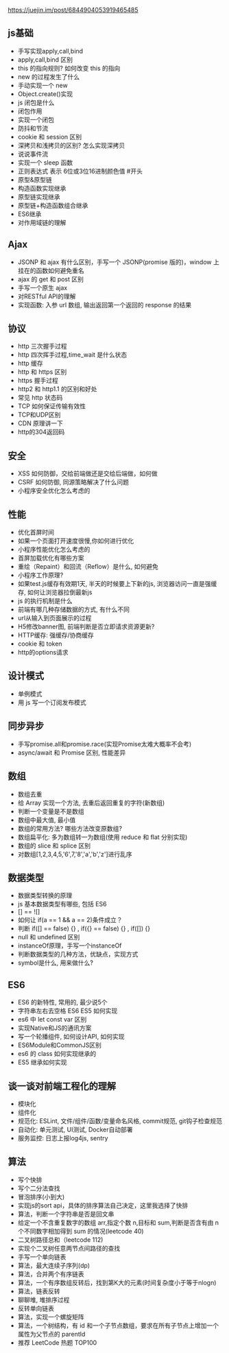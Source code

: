 https://juejin.im/post/6844904053919465485

## js基础

- 手写实现apply,call,bind
- apply,call,bind 区别
- this 的指向规则? 如何改变 this 的指向
- new 的过程发生了什么
- 手动实现一个 new
- Object.create()实现
- js 闭包是什么
- 闭包作用
- 实现一个闭包
- 防抖和节流
- cookie 和 session 区别
- 深拷贝和浅拷贝的区别? 怎么实现深拷贝
- 说说事件流
- 实现一个 sleep 函数
- 正则表达式 表示 6位或3位16进制颜色值 #开头
- 原型&原型链
- 构造函数实现继承
- 原型链实现继承
- 原型链+构造函数组合继承
- ES6继承
- 对作用域链的理解

## Ajax

- JSONP 和 ajax 有什么区别，手写一个 JSONP(promise 版的)，window 上挂在的函数如何避免重名
- ajax 的 get 和 post 区别
- 手写一个原生 ajax
- 对RESTful API的理解
- 实现函数: 入参 url 数组, 输出返回第一个返回的 response 的结果

## 协议

- http 三次握手过程
- http 四次挥手过程,time_wait 是什么状态
- http 缓存
- http 和 https 区别
- https 握手过程
- http2 和 http1.1 的区别和好处
- 常见 http 状态码
- TCP 如何保证传输有效性
- TCP和UDP区别
- CDN 原理讲一下
- http的304返回码

## 安全

- XSS 如何防御，交给前端做还是交给后端做，如何做
- CSRF 如何防御, 同源策略解决了什么问题
- 小程序安全优化怎么考虑的

## 性能

- 优化首屏时间
- 如果一个页面打开速度很慢,你如何进行优化
- 小程序性能优化怎么考虑的
- 首屏加载优化有哪些方案
- 重绘（Repaint）和回流（Reflow）是什么, 如何避免
- 小程序工作原理?
- 如果test.js缓存有效期1天, 半天的时候要上下新的js, 浏览器访问一直是强缓存, 如何让浏览器拉倒最新js
- js 的执行机制是什么
- 前端有哪几种存储数据的方式, 有什么不同
- url从输入到页面展示的过程
- H5修改banner图, 前端判断是否立即请求资源更新?
- HTTP缓存: 强缓存/协商缓存
- cookie 和 token
- http的options请求

## 设计模式

- 单例模式
- 用 js 写一个订阅发布模式

## 同步异步

- 手写promise.all和promise.race(实现Promise太难大概率不会考)
- async/await 和 Promise 区别, 性能差异

## 数组

- 数组去重
- 给 Array 实现一个方法, 去重后返回重复的字符(新数组)
- 判断一个变量是不是数组
- 数组中最大值, 最小值
- 数组的常用方法? 哪些方法改变原数组? 
- 数组扁平化: 多为数组转一为数组(使用 reduce 和 flat 分别实现)
- 数组的 slice 和 splice 区别
- 对数组[1,2,3,4,5,'6',7,'8','a','b','z']进行乱序

## 数据类型

- 数据类型转换的原理
- js 基本数据类型有哪些, 包括 ES6
- [] == ![]
- 如何让 if(a == 1 && a == 2)条件成立？
- 判断 if([] == false) {} , if({} == false) {} , if([]) {} 
- null 和 undefined 区别
- instanceOf原理，手写一个instanceOf
- 判断数据类型的几种方法，优缺点，实现方式
- symbol是什么, 用来做什么?

## ES6

- ES6 的新特性, 常用的, 最少说5个
- 字符串左右去空格 ES6 ES5 如何实现
- es6 中 let const var 区别
- 实现Native和JS的通讯方案
- 写一个轮播组件, 如何设计API, 如何实现
- ES6Module和CommonJS区别
- es6 的 class 如何实现继承的
- ES5 继承如何实现

## 谈一谈对前端工程化的理解

- 模块化
- 组件化
- 规范化: ESLint, 文件/组件/函数/变量命名风格, commit规范, git钩子检查规范
- 自动化: 单元测试, UI测试, Docker自动部署
- 服务监控: 日志上报log4js, sentry

## 算法

- 写个快排
- 写个二分法查找
- 冒泡排序(小到大)
- 实现js的sort api，具体的排序算法自己决定，这里我选择了快排
- 算法，判断一个字符串是否是回文串
- 给定一个不含重复数字的数组 arr,指定个数 n,目标和 sum,判断是否含有由 n 个不同数字相加得到 sum 的情况(leetcode 40)
- 二叉树路径总和（leetcode 112)
- 实现个二叉树任意两节点间路径的查找
- 手写一个单向链表
- 算法，最大连续子序列(dp)
- 算法，合并两个有序链表
- 算法，一个有序数组反转后，找到第K大的元素(时间复杂度小于等于nlogn)
- 算法，链表反转
- 聊聊堆, 堆排序过程
- 反转单向链表
- 算法，实现一个螺旋矩阵
- 算法，一个树结构，有 id 和一个子节点数组，要求在所有子节点上增加一个属性为父节点的 parentId
- 推荐 LeetCode 热题 TOP100
